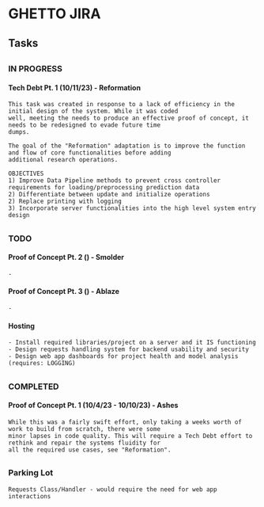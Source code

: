 # GHETTO JIRA
##

## Tasks
##
### IN PROGRESS

#### Tech Debt Pt. 1 (10/11/23) - Reformation
    This task was created in response to a lack of efficiency in the initial design of the system. While it was coded
    well, meeting the needs to produce an effective proof of concept, it needs to be redesigned to evade future time
    dumps.

    The goal of the "Reformation" adaptation is to improve the function and flow of core functionalities before adding
    additional research operations.

    OBJECTIVES
    1) Improve Data Pipeline methods to prevent cross controller requirements for loading/preprocessing prediction data
    2) Differentiate between update and initialize operations
    2) Replace printing with logging
    3) Incorporate server functionalities into the high level system entry design

##
### TODO
#### Proof of Concept Pt. 2 () - Smolder
    - 

#### Proof of Concept Pt. 3 () - Ablaze
    - 

#### Hosting
    - Install required libraries/project on a server and it IS functioning
    - Design requests handling system for backend usability and security
    - Design web app dashboards for project health and model analysis (requires: LOGGING)

##
### COMPLETED
#### Proof of Concept Pt. 1 (10/4/23 - 10/10/23) - Ashes
    While this was a fairly swift effort, only taking a weeks worth of work to build from scratch, there were some  
    minor lapses in code quality. This will require a Tech Debt effort to rethink and repair the systems fluidity for  
    all the required use cases, see "Reformation".
##
### Parking Lot
    Requests Class/Handler - would require the need for web app interactions
    